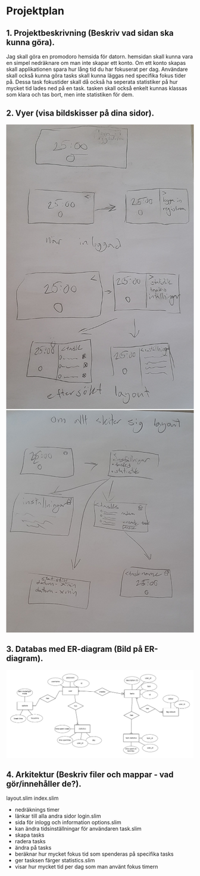 # Projektplan

## 1. Projektbeskrivning (Beskriv vad sidan ska kunna göra).
Jag skall göra en promodoro hemsida för datorn. hemsidan skall kunna vara en simpel nedräknare om man inte skapar ett konto. Om ett konto skapas skall applikationen spara hur lång tid du har fokuserat per dag. Användare skall också kunna göra tasks skall kunna läggas ned specifika fokus tider på. Dessa task fokustider skall då också ha seperata statistiker på hur mycket tid lades ned på en task. tasken skall också enkelt kunnas klassas som klara och tas bort, men inte statistiken för dem.
## 2. Vyer (visa bildskisser på dina sidor).
![design](design1.jpg)
![design2](design2.jpg)
## 3. Databas med ER-diagram (Bild på ER-diagram).
![erd schema](erd.png)
## 4. Arkitektur (Beskriv filer och mappar - vad gör/innehåller de?).
layout.slim
index.slim
- nedräknings timer
- länkar till alla andra sidor
login.slim
- sida för inlogg och
information
options.slim
- kan ändra tidsinställningar för användaren
task.slim
- skapa tasks
- radera tasks
- ändra på tasks
- beräknar hur mycket fokus tid som spenderas på specifika tasks
- ger tasksen färger
statistics.slim
- visar hur mycket tid per dag som man använt fokus timern



